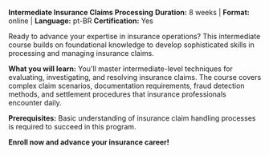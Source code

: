 **Intermediate Insurance Claims Processing**
**Duration:** 8 weeks | **Format:** online | **Language:** pt-BR
**Certification:** Yes

Ready to advance your expertise in insurance operations? This intermediate course builds on foundational knowledge to develop sophisticated skills in processing and managing insurance claims.

**What you will learn:**
You'll master intermediate-level techniques for evaluating, investigating, and resolving insurance claims. The course covers complex claim scenarios, documentation requirements, fraud detection methods, and settlement procedures that insurance professionals encounter daily.

**Prerequisites:**
Basic understanding of insurance claim handling processes is required to succeed in this program.

**Enroll now and advance your insurance career!**